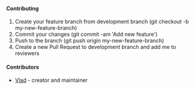 #### Contributing
1. Create your feature branch from development branch (git checkout -b my-new-feature-branch)
2. Commit your changes (git commit -am 'Add new feature')
3. Push to the branch (git push origin my-new-feature-branch)
4. Create a new Pull Request to development branch and add me to reviewers

#### Contributors
- [Vlad](https://github.com/LutsenkoVlad) - creator and maintainer
